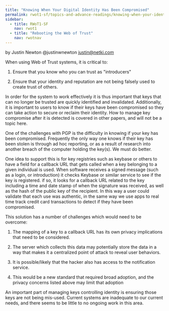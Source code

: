 ```yaml
---
title: "Knowing When Your Digital Identity Has Been Compromised"
permalink: rwot1-sf/topics-and-advance-readings/knowing-when-your-identity-has-been-compromised/
sidebar:
  - title: RWoT1-SF
    nav: rwot1
  - title: "Rebooting the Web of Trust"
    nav: rwotnav
---
```


by Justin Newton @justinwnewton <justin@netki.com>

When using Web of Trust systems, it is critical to:

1. Ensure that you know who you can trust as "introducers"

2. Ensure that your identity and reputation are not being falsely used to create trust of others.

In order for the system to work effectively it is thus important that keys that can no longer be trusted are quickly identified and invalidated.  Additionally, it is important to users to know if their keys have been compromised so they can take action to secure or reclaim their identity.  How to manage key compromise after it is detected is covered in other papers, and will not be a topic here.

One of the challenges with PGP is the difficulty in knowing if your key has been compromised.  Frequently the only way one knows if their key has been stolen is through ad hoc reporting, or as a result of research into another breach of the computer holding the key(s).  We must do better.

One idea to support this is for key registries such as keybase or others to have a field for a callback URL that gets called when a key belonging to a given individual is used.  When software receives a signed message (such as a login, or introduction) it checks Keybase or similar service to see if the key is registered.  if so, it looks for a callback URL related to the key including a time and date stamp of when the signature was received, as well as the hash of the public key of the recipient.  In this way a user could validate that each use was authentic, in the same way we use apps to real time track credit card transactions to detect if they have been compromised.

This solution has a number of challenges which would need to be overcome:

1. The mapping of a key to a callback URL has its own privacy implications that need to be considered.

2. The server which collects this data may potentially store the data in a way that makes it a centralized point of attack to reveal user behaviors.

3. It is possible/likely that the hacker also has access to the notification service.

4. This would be a new standard that required broad adoption, and the privacy concerns listed above may limit that adoption

An important part of managing keys controlling identity is ensuring those keys are not being mis-used.  Current systems are inadequate to our current needs, and there seems to be little to no ongoing work in this area.  

